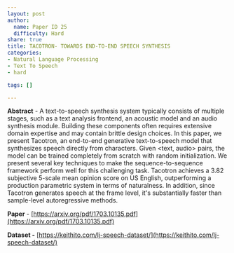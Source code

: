 ```yaml
---
layout: post
author:
  name: Paper ID 25
  difficulty: Hard
share: true
title: TACOTRON- TOWARDS END-TO-END SPEECH SYNTHESIS
categories:
- Natural Language Processing
- Text To Speech
- hard

tags: []

---
```

**Abstract** - A text-to-speech synthesis system typically consists of multiple stages, such as a text analysis frontend, an acoustic model and an audio synthesis module. Building these components often requires extensive domain expertise and may contain brittle design choices. In this paper, we present Tacotron, an end-to-end generative text-to-speech model that synthesizes speech directly from characters. Given <text, audio> pairs, the model can be trained completely from scratch with random initialization. We present several key techniques to make the sequence-to-sequence framework perform well for this challenging task. Tacotron achieves a 3.82 subjective 5-scale mean opinion score on US English, outperforming a production parametric system in terms of naturalness. In addition, since Tacotron generates speech at the frame level, it's substantially faster than sample-level autoregressive methods.

**Paper** - [https://arxiv.org/pdf/1703.10135.pdf](https://arxiv.org/pdf/1703.10135.pdf)

**Dataset -** [https://keithito.com/lj-speech-dataset/](https://keithito.com/lj-speech-dataset/)
    